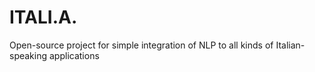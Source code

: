 # ITALI.A.
Open-source project for simple integration of NLP to all kinds of Italian-speaking applications
